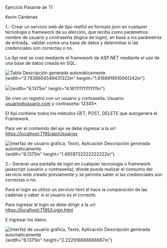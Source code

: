 Ejercicio Pasante de TI

Kevin Cárdenas

1.- Crear un servicio web de tipo restful en formato json en cualquier
tecnología o framework de su elección, que reciba como parámetros nombre
de usuario y contraseña (lógica de login), en base a los parámetros de
entrada,  validar contra una base de datos y determinar si las
credenciales son correctas o no.

La Api rest se creo mediante el framework de ASP.NET mediante el uso de
una base de datos creada en SQL.

![Tabla Descripción generada
automáticamente](./media/image1.png){width="3.7838604549431323in"
height="1.6168919510061242in"}

![](./media/image2.png){width="6.1375in" height="4.161111111111111in"}

Se creo un registro con un usuario y contraseña. Usuario:
<usuario@usuario.com> y contraseña: 12345\*.

El Api contiene todos los métodos GET, POST, DELETE que autogenera el
Framework.

Para ver el contenido del api se debe ingresar a la url:
<https://localhost:7195/api/Usuarios>

![Interfaz de usuario gráfica, Texto, Aplicación Descripción generada
automáticamente](./media/image3.png){width="6.1375in"
height="1.4659722222222222in"}

2.- Generar una pantalla de login en cualquier tecnología o framework
javascript (usuario y contraseña), dónde pueda realizar el consumo del
servicio web creado previamente y se permita saber si las credenciales
son correctas o no.

Para el login se utilizó un servicio html el hace la comparación de las
cadenas y saber si el usuario es el correcto.

Para ingresar al login se debe dirigir a la url:
<https://localhost:7195/Login.html>

E ingresar los datos.

![Interfaz de usuario gráfica, Texto, Aplicación Descripción generada
automáticamente](./media/image4.png){width="6.1375in"
height="2.222916666666667in"}
